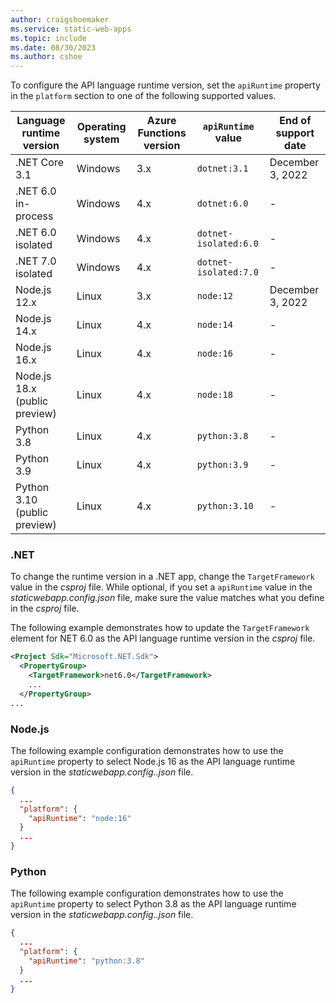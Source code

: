 ```yaml
---
author: craigshoemaker
ms.service: static-web-apps
ms.topic: include
ms.date: 08/30/2023
ms.author: cshoe
---
```


To configure the API language runtime version, set the `apiRuntime` property in the `platform` section to one of the following supported values.

| Language runtime version | Operating system | Azure Functions version | `apiRuntime` value | End of support date |
|--|--|--|--|--|
| .NET Core 3.1 | Windows | 3.x | `dotnet:3.1` | December 3, 2022 |
| .NET 6.0 in-process | Windows | 4.x | `dotnet:6.0` | - |
| .NET 6.0 isolated | Windows | 4.x | `dotnet-isolated:6.0` | - |
| .NET 7.0 isolated | Windows | 4.x | `dotnet-isolated:7.0` | - |
| Node.js 12.x | Linux | 3.x | `node:12` | December 3, 2022 |
| Node.js 14.x | Linux | 4.x | `node:14` | - |
| Node.js 16.x | Linux | 4.x | `node:16` | - |
| Node.js 18.x <br>(public preview) | Linux | 4.x | `node:18` | - |
| Python 3.8 | Linux | 4.x | `python:3.8` | - |
| Python 3.9 | Linux | 4.x | `python:3.9` | - |
| Python 3.10 <br>(public preview) | Linux | 4.x | `python:3.10` | - |

### .NET

To change the runtime version in a .NET app, change the `TargetFramework` value in the _csproj_ file. While optional, if you set a `apiRuntime` value in the _staticwebapp.config.json_ file, make sure the value matches what you define in the _csproj_ file.

The following example demonstrates how to update the `TargetFramework` element for NET 6.0 as the API language runtime version in the _csproj_ file.

```xml
<Project Sdk="Microsoft.NET.Sdk">
  <PropertyGroup>
    <TargetFramework>net6.0</TargetFramework>
    ...
  </PropertyGroup>
...
```

### Node.js

The following example configuration demonstrates how to use the `apiRuntime` property to select Node.js 16 as the API language runtime version in the _staticwebapp.config..json_ file.

```json
{
  ...
  "platform": {
    "apiRuntime": "node:16"
  }
  ...
}
```

### Python

The following example configuration demonstrates how to use the `apiRuntime` property to select Python 3.8 as the API language runtime version in the _staticwebapp.config..json_ file.

```json
{
  ...
  "platform": {
    "apiRuntime": "python:3.8"
  }
  ...
}
```
